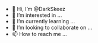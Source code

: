 - 👋 Hi, I’m @DarkSkeez
- 👀 I’m interested in ...
- 🌱 I’m currently learning ...
- 💞️ I’m looking to collaborate on ...
- 📫 How to reach me ...

<!---
DarkSkeez/DarkSkeez is a ✨ special ✨ repository because its `README.md` (this file) appears on your GitHub profile.
You can click the Preview link to take a look at your changes.
--->
